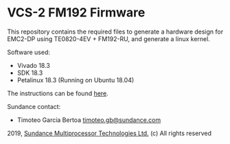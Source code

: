 # VCS-2 FM192 Firmware
This repository contains the required files to generate a hardware design for EMC2-DP using TE0820-4EV + FM192-RU, and generate a linux kernel.

Software used:
* Vivado 18.3
* SDK 18.3
* Petalinux 18.3 (Running on Ubuntu 18.04)

The instructions can be found [here](https://github.com/SundanceMultiprocessorTechnology/VCS-2/wiki/Build-Firmware).

Sundance contact: 
* Timoteo Garcia Bertoa timoteo.gb@sundance.com

2019, [Sundance Multiprocessor Technologies Ltd.](http://www.sundance.technology/) (c) All rights reserved
